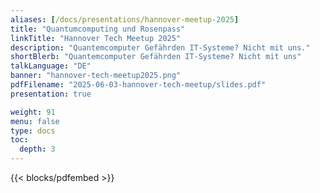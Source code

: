 ```yaml
---
aliases: [/docs/presentations/hannover-meetup-2025]
title: "Quantumcomputing und Rosenpass"
linkTitle: "Hannover Tech Meetup 2025"
description: "Quantemcomputer Gefährden IT-Systeme? Nicht mit uns."
shortBlerb: "Quantemcomputer Gefährden IT-Systeme? Nicht mit uns"
talkLanguage: "DE"
banner: "hannover-tech-meetup2025.png"
pdfFilename: "2025-06-03-hannover-tech-meetup/slides.pdf"
presentation: true

weight: 91
menu: false
type: docs
toc:
  depth: 3
---
```


{{< blocks/pdfembed >}}